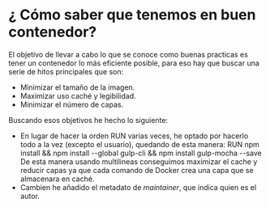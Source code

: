# ¿ Cómo saber que tenemos en buen contenedor?
El objetivo de llevar a cabo lo que se conoce como buenas practicas es tener un contenedor lo más eficiente posible, para eso hay que buscar una serie de hitos principales que son:
- Minimizar el tamaño de la imagen.
- Maximizar uso caché y legibilidad.
- Minimizar el número de capas.

Buscando esos objetivos he hecho lo siguiente:
- En lugar de hacer la orden RUN varias veces, he optado por hacerlo todo a la vez (excepto el usuario), quedando de esta manera:
RUN npm install && npm install --global gulp-cli && npm install gulp-mocha --save
De esta manera usando multilineas conseguimos maximizar el cache y reducir capas ya que cada comando de Docker crea una capa que se almacenara en caché.
- Cambien he añadido el metadato de *maintainer*, que indica quien es el autor.

                                                                                                                                        